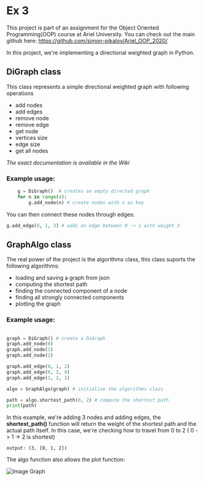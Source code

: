 # Ex 3

This project is part of an assignment for the Object Oriented Programming(OOP) course at Ariel University. You can check out the main github here: https://github.com/simon-pikalov/Ariel_OOP_2020/

In this project, we're implementing a directional weighted graph in Python. 



## DiGraph class
This class represents a simple directional weighted graph with following operations

* add nodes
* add edges
* remove node
* remove edge
* get node
* vertices size 
* edge size
* get all nodes

_The exact documentation is available in the Wiki_


### Example usage:
```python
    g = DiGraph()  # creates an empty directed graph
    for n in range(4):
        g.add_node(n) # create nodes with n as key
```

You can then connect these nodes through edges:
```python
g.add_edge(0, 1, 3) # adds an edge between 0 -> 1 with weight 3
```

## GraphAlgo class
The real power of the project is the algorithms class, this class suports the following algorithms:
* loading and saving a graph from json
* computing the shortest path
* finding the connected component of a node
* finding all strongly connected components
* plotting the graph

### Example usage:
```python
  
graph = DiGraph() # create a DiGraph
graph.add_node(0)
graph.add_node(1)
graph.add_node(2)

graph.add_edge(0, 1, 2)
graph.add_edge(0, 2, 4)
graph.add_edge(1, 2, 1)

algo = GraphAlgo(graph) # initialize the algorithms class

path = algo.shortest_path(0, 2) # compute the shortest path
print(path)
```

In this example, we're adding 3 nodes and adding edges, the **shortest_path()** function will return the weight of the shortest path and the actual path itself.
In this case, we're checking how to travel from 0 to 2 ( 0 -> 1 -> 2 is shortest)

```output: (3, [0, 1, 2])```



The algo function also allows the plot function:

![Image Graph](https://i.imgur.com/tnNokBt.jpg)
